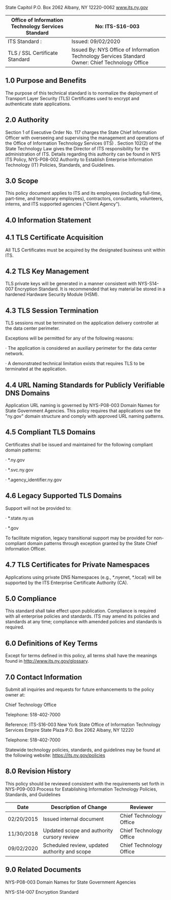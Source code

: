 
<!-- image -->

State Capitol P.O. Box 2062 Albany, NY 12220-0062 www.its.ny.gov


| Office of Information  Technology Services Standard   | No:  ITS-S16-003                                                                                     |
|-------------------------------------------------------|------------------------------------------------------------------------------------------------------|
| ITS Standard :                                        | Issued:  09/02/2020                                                                                  |
| TLS / SSL Certificate  Standard                       | Issued By:  NYS Office of Information  Technology Services  Standard Owner:  Chief Technology Office |

## 1.0 Purpose and Benefits

The purpose of this technical standard is to normalize the deployment of Transport Layer Security (TLS) Certificates used to encrypt and authenticate state applications.

## 2.0 Authority

Section 1 of Executive Order No. 117 charges the State Chief Information Officer with overseeing and supervising the management and operations of the Office of Information Technology Services (ITS) . Section 102(2) of the State Technology Law gives the Director of ITS responsibility for the administration of ITS. Details regarding this authority can be found in NYS ITS Policy, NYS-P08-002 Authority to Establish Enterprise Information Technology (IT) Policies, Standards, and Guidelines.

## 3.0 Scope

This policy document applies to ITS and its employees (including full-time, part-time, and temporary employees), contractors, consultants, volunteers, interns, and ITS supported agencies ("Client Agency").

## 4.0 Information Statement

## 4.1 TLS Certificate Acquisition

All TLS Certificates must be acquired by the designated business unit within ITS.

## 4.2 TLS Key Management

TLS private keys will be generated in a manner consistent with NYS-S14-007 Encryption Standard. It is recommended that key material be stored in a hardened Hardware Security Module (HSM).

## 4.3 TLS Session Termination

TLS sessions must be terminated on the application delivery controller at the data center perimeter.

Exceptions will be permitted for any of the following reasons:

· The application is considered an auxiliary perimeter for the data center network.

· A demonstrated technical limitation exists that requires TLS to be terminated at the application.

## 4.4 URL Naming Standards for Publicly Verifiable DNS Domains

Application URL naming is governed by NYS-P08-003 Domain Names for State Government Agencies. This policy requires that applications use the "ny.gov" domain structure and comply with approved URL naming patterns.

## 4.5 Compliant TLS Domains

Certificates shall be issued and maintained for the following compliant domain patterns:

· *.ny.gov

· *.svc.ny.gov

· *.agency_identifier.ny.gov

## 4.6 Legacy Supported TLS Domains

Support will not be provided to:

· *.state.ny.us

· *.gov

To facilitate migration, legacy transitional support may be provided for non-compliant domain patterns through exception granted by the State Chief Information Officer.

## 4.7 TLS Certificates for Private Namespaces

Applications using private DNS Namespaces (e.g., *.nyenet, *.local) will be supported by the ITS Enterprise Certificate Authority (CA).

## 5.0 Compliance

This standard shall take effect upon publication. Compliance is required with all enterprise policies and standards. ITS may amend its policies and standards at any time; compliance with amended policies and standards is required.

## 6.0 Definitions of Key Terms

Except for terms defined in this policy, all terms shall have the meanings found in http://www.its.ny.gov/glossary.

## 7.0 Contact Information

Submit all inquiries and requests for future enhancements to the policy owner at:

Chief Technology Office

Telephone: 518-402-7000

Reference: ITS-S16-003 New York State Office of Information Technology Services Empire State Plaza P.O. Box 2062 Albany, NY 12220

Telephone: 518-402-7000

Statewide technology policies, standards, and guidelines may be found at the following website: https://its.ny.gov/policies

## 8.0 Revision History

This policy should be reviewed consistent with the requirements set forth in NYS-P09-003 Process for Establishing Information Technology Policies, Standards, and Guidelines


| Date       | Description of Change                          | Reviewer                |
|------------|------------------------------------------------|-------------------------|
| 02/20/2015 | Issued internal document                       | Chief Technology Office |
| 11/30/2018 | Updated scope and authority cursory  review    | Chief Technology Office |
| 09/02/2020 | Scheduled review, updated authority  and scope | Chief Technology Office |

## 9.0 Related Documents

NYS-P08-003 Domain Names for State Government Agencies

NYS-S14-007 Encryption Standard
